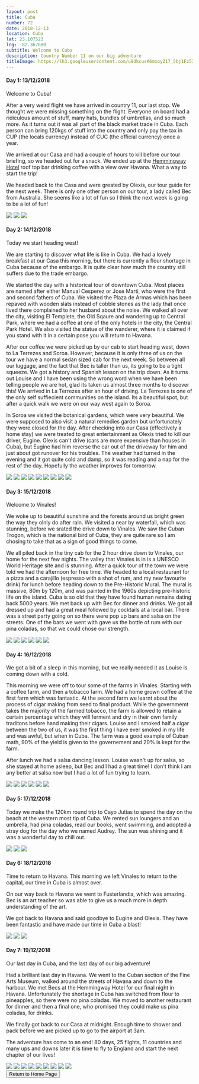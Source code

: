 ```yaml
---
layout: post
title: Cuba
number: 72
date: 2018-12-13
location: Cuba
lat: 23.107523
lng: -82.367680
subtitle: Welcome to Cuba
description: Country Number 11 on our big adventure
titleImage: https://lh3.googleusercontent.com/u9dkcusK6mxoyZ17_5bj1Fz53_CuvYhJbcOYc0eZoSVriYsSiMUrTW9KWgwPw7PXvBu7wIPxH58NO3xBCoHK5mkenSjPQa1qh1zh3Ti2KwIb_9DzEVWVxbgC99nCCsYdkmYjxPQeGhA=w2400
---
```


<h4>Day 1: 13/12/2018</h4>

Welcome to Cuba!

After a very weird flight we have arrived in country 11, our last stop. We thought we were missing something on the flight. Everyone on board had a ridiculous amount of stuff, many hats, bundles of umbrellas, and so much more. As it turns out it was all part of the black market trade in Cuba. Each person can bring 120kgs of stuff into the country and only pay the tax in CUP (the locals currency) instead of CUC (the official currency) once a year. 

We arrived at our Casa and had a couple of hours to kill before our tour briefing, so we headed out for a snack. We ended up at the <a target="_blank" href="https://en.wikipedia.org/wiki/Hotel_Ambos_Mundos_(Havana)">Hemmingway Hotel</a> roof top bar drinking coffee with a view over Havana. What a way to start the trip!

We headed back to the Casa and were greated by Olexis, our tour guide for the next week. There is only one other person on our tour, a lady called Bec from Australia. She seems like a lot of fun so I think the next week is going to be a lot of fun!

<img src="https://lh3.googleusercontent.com/lK57gYiN1RyjcfKfOa3N7v_zUCzJNGnJpoa6liU1peOCH05fvXHORHWLWK7ttcVhYdSPbVbDpVJooqzwewX_fRJjRIElOWRg379badgXqD6t4Qr4TXE55rRJOdEvm6wYdMARLEiqLYI=w2400" class="image1">
<img src="https://lh3.googleusercontent.com/o5d8soLuEAX5nTsekOPgGz9q6m43oIUrFXSxxm7HHksxsIev6TiBLUkUSO7dUme-v7utY1Ma5OsTJot7ZAXzoJezinwZ9H-sUa_HZDhbcu-gY60PuaiylJDBJ02CY47l2mGZdfPKKZo=w2400" class="image1">
<img src="https://lh3.googleusercontent.com/avxgjeSkOTYDzxaHpIs-mny3y5-T_2OWWlvVBz52quSEqlaay_Uh91cZEpFe6w8UtO_XRY0SomVLuU1q0_XDc1U8O05YZANM547P74-ubi-r8bSxlbEGXGans-NcYcq3bVS4mPwJPgM=w2400" class="image1">

<h4>Day 2: 14/12/2018</h4>

Today we start heading west!

We are starting to discover what life is like in Cuba. We had a lovely breakfast at our Casa this morning, but there is currently a flour shortage in Cuba because of the embargo. It is quite clear how much the country still suffers due to the trade embargo. 

We started the day with a historical tour of downtown Cuba. Most places are named after either Manual Cesperez or Jose Marti, who were the first and second fathers of Cuba. We visited the Plaza de Armas which has been repaved with wooden slats instead of cobble stones as the lady that once lived there complained to her husband about the noise. We walked all over the city, visiting El Templete, the Old Sqaure and wandering up to Central Park, where we had a coffee at one of the only hotels in the city, the Central Park Hotel. We also visited the statue of the wanderer, where it is claimed if you stand with it in a certain pose you will return to Havana. 

After our coffee we were picked up by our cab to start heading west, down to La Terrezes and Soroa. However, because it is only three of us on the tour we have a normal sedan sized cab for the next week. So between all our luggage, and the fact that Bec is taller than us, its going to be a tight squeeze. We got a history and Spanish lesson on the trip down. As it turns out Louise and I have been using the wrong word when we have been telling people we are hot, glad its taken us almost three months to discover this! We arrived in La Terrezes after an hour of driving. La Terrezes is one of the only self suffiecient communities on the island. Its a beautiful spot, but after a quick walk we were on our way west again to Soroa. 

In Soroa we visited the botanical gardens, which were very beautiful. We were supposed to also visit a natural remedies garden but unfortunately they were closed for the day. After checking into our Casa (effectively a home stay) we were treated to great entertainment as Olexis tried to kill our driver, Eugine. Olexis can't drive (cars are more expensive than houses in Cuba), but Eugine had him reverse the car out of the driveway for him and just about got runover for his troubles. The weather had turned in the evening and it got quite cold and damp, so it was reading and a nap for the rest of the day. Hopefully the weather improves for tomorrow.

<img src="https://lh3.googleusercontent.com/C6rKnTa-IAzB3ckiC7xLlR32qxyiJ9c4zZPN0Cxb3ymJezYNWCnniMawfVKuWcbDP-JNZyMpkx9AsV-c35iChAIj1n_KHJ-Rx3zD-6fqTEgJvYEDgu6oI_hz9aBw0nY6a5R4nTHQeJ4=w2400" class="image1">
<img src="https://lh3.googleusercontent.com/gmlQMwcfClSk4m5joh4zMUAwhoNbbvWy09P3FVTfu37V1PQXQyr8640mCXChDGfG7y98q71dUyWjO4TX9LkLHTPg4D-I0dHFgDV1YlxLFvTOoSDiJ2Tx1cPnW-xnkjbhI7JOcqKI-NE=w2400" class="image1">
<img src="https://lh3.googleusercontent.com/JCcyda_5_eNj56yjovWGrUw2diN3s-0SnMY5wK8Lam0DxluVQdqBqqhH9rehg6YoSHloep2ncfiUTyLhNcOzV0NlW-CqohOtTVfl5ZTIOD5B6fSIstx6YZc9HwWqLTY20go0HmrlSXE=w2400" class="image1">
<img src="https://lh3.googleusercontent.com/cNl7GOnkO0fhRqCWmVGQqXs-CS2tH--fRqOSqVan-bMc3sKmoDMNRBdtb0l0mUUcC4oWGtRU2bJUAhtY9a7FlPjwUtD2hEr7NBAlLoDNPGcMN1B80tIKHAXejDJK24M6HE9ait-J_Eo=w2400" class="image1">
<img src="https://lh3.googleusercontent.com/1F-djIe9EgPP7kAU2ZjQv68a6zxNMTQsVYHy3QyLGNGdwpHjFVBF4XmKKTKpzWV3EiaBsI7gU--z4_9m_A1ZTka_xjWKOP0Tb4QSHeZ5rRA7VjS0UWQ_LxEX2yl0qfGkcK7nQgilL2A=w2400" class="image1">
<img src="https://lh3.googleusercontent.com/wnsawG9xljj-qI4FoSs7g59f9gxDy7hCxwecbnFwKhOdqWSEICtFNIGF9MbasfMxK3KecRcOrb6-AghHD4TSlyy6EccJxNVs3NzJLCVUkz6VN_M_Z7A00nDa97CM6VvAHLnWmyU289I=w2400" class="image1">
<img src="https://lh3.googleusercontent.com/CVmoa49hl0BAlPFnUzS2Z12HRyTw8rI2yvVDYY1w6WSiTeoFw3T0GQFozpsaP6oNFji4GFoZY1x-PszucDcm8hxQPrU0ExdXp5VpPKk0GjebdOm4OdP_2raHJIKPi_aNW_xuZ3XJX8E=w2400" class="image1">
<img src="https://lh3.googleusercontent.com/gtxUe-Ru324gc_zayt93nA0Bcje70QFSz2ayajlHd6nhAGUdZ6jRygWR6SKalC-NVELMzR3ky0ZH1rrB6ocUre0jJmlYJlF_BeSKoWACSNSn9TCZRqKcoZxlbLmnI8LKXDe920OE-MU=w2400" class="image1">
<img src="https://lh3.googleusercontent.com/xAginLDH5Vey6i0IeZ4YdAQdzDc2hNn3VW5K4EwVMAIS8lS4OAtlTsGRmo2M4wq6wRzTvnHgrEEiyt3eZ5SJS2FO-JmNLivTsl8FuZBe5kumUp_GXTC9v8XgV8179sfhLsvYtKKjv8s=w2400" class="image1">

<h4>Day 3: 15/12/2018</h4>

Welcome to Vinales!

We woke up to beautiful sunshine and the forests around us bright green the way they olnly do after rain. We visited a near by waterfall, which was stunning, before we srated the drive down to Vinales. We saw the Cuban Trogon, which is the national bird of Cuba, they are quite rare so I am chosing to take that as a sign of good things to come.

We all piled back in the tiny cab for the 2 hour drive down to Vinales, our home for the next few nights. The valley that Vinales is in is a UNESCO World Heritage site and is stunning. After a quick tour of the town we were told we had the afternoon for free time. We headed to a local restaurant for a pizza and a carajillo (espresso with a shot of rum, and my new favourite drink) for lunch before heading down to the Pre-Historic Mural. The mural is massive, 80m by 120m, and was painted in the 1960s depicting pre-historic life on the island. Cuba is so old that they have found human remains dating back 5000 years. We met back up with Bec for dinner and drinks. We got all dressed up and had a great meal followed by cocktails at a local bar. There was a street party going on so there were pop up bars and salsa on the streets. One of the bars we went with gave us the bottle of rum with our pina coladas, so that we could chose our strength.

<img src="https://lh3.googleusercontent.com/kx36hrVPBHsw4gvheFPvIuPaqvPx9RXCA9vxH1Ev3CHpl1qFSHIpXWNQ30VwTsBSfKV24wed8y8cG55X5_iiHFZMFhWQh66ei_UC2QqXaNT-cCDNrJuSXDxlCi0PWaAzR_YTr1H-WAE=w2400" class="image1">
<img src="https://lh3.googleusercontent.com/cc9-0C6KWTQSHGk6v9tSDuRH-F122wq0cWgVCgt8l5FY0M_U6Qwo-BHQ01R44s4kbsJIMKjaMS77a8nbC0kd6rUGKv2gRAWdnj0R4la3ALGuuTJb1N7z1hAb6zT9UsjwznFYPggCIGk=w2400" class="image1">
<img src="https://lh3.googleusercontent.com/OQQnyXBpXSVMpEeC3PAueCGnkTKpRD5FnhGd0WgOFbVSj21cdK-VNzFFkRG_yYoyXXzeNlzrnCktu04h_xOQwHgC0B1qFf0_LemWNc5uxRVpjYPoT4AeW-TB1rCYWZsLWciufB6M01w=w2400" class="image1">
<img src="https://lh3.googleusercontent.com/dgIIYCHYze8nyeNdmD-0oGw8kluf3XKW1vi9mmHnFBTeEMzNAmegeFSyhThpKGHnJlfoL8wq8_hDepoaIn6ccX0oDn-RvZk9ggbRB6a8zOrKOhvQTWIzTRnkYW8POZFsZZ1emIX0Ya4=w2400" class="image1">
<img src="https://lh3.googleusercontent.com/p-zIDd-VVxyYa77pv8izdhb3BIr9SSqQcmBC1NBGaiyV9ntpehAdo4R6e1GbrBLl4dadICaj0p7sCC0b0ZKJzkadO5qRZE_1gvFqqrHtQckpm7qUMr7GIEPVMc6itSV_-gA2jmPn0BI=w2400" class="image1">
<img src="https://lh3.googleusercontent.com/LDXbX-kKgRQz9TnO6bWXREzwEFvsg-VVtzBoGd6eN2PuVd-WagUiYPmpep1Pdir8FlKkBVlQBBy9fQpb0xJdX3gVxPyfk_VoYTofzqHUVH6hsL_WQcKbbKHT42hxKcrbAAxiDiw_dS8=w2400" class="image1">

<h4>Day 4: 16/12/2018</h4>

We got a bit of a sleep in this morning, but we really needed it as Louise is coming down with a cold. 

This morning we were off to tour some of the farms in Vinales. Starting with a coffee farm, and then a tobacco farm. We had a home grown coffee at the first farm which was fantastic. At the second farm we learnt about the process of cigar making from seed to final product. While the governmemt takes the majority of the farmed tobacco, the farm is allowed to retain a certain percentage which they will ferment and dry in their own family traditons before hand making their cigars. Louise and I smoked half a cigar between the two of us, it was the first thing I have ever smoked in my life and was awful, but when in Cuba. The farm was a good example of Cuban math, 90% of the yield is given to the governement and 20% is kept for the farm. 

After lunch we had a salsa dancing lesson. Louise wasn't up for salsa, so she stayed at home asleep, but Bec and I had a great time! I don't think I am any better at salsa now but I had a lot of fun trying to learn. 

<img src="https://lh3.googleusercontent.com/ghtKHm5ZxmBurTD5OGuJNKsC93RAmChCzy5Z7RZb8zBZWieImQMYWCbO20IieVTGlGmosd0t89w7xtBh3zdrP2JTf74YxEs6hD2-My0qWXCsTYZ8os2HA-j_yhjOr5OSvMj_QY7NQuI=w2400" class="image1">
<img src="https://lh3.googleusercontent.com/q5JxN-yoWV_j2GU1BhX1R5-Gwe5-oPgQMlD5v3yvrSplWCtu_zCvheGMjNf29InXvXZfKgQLsKvsiND3Vm_mCKXrLMv4z3wqKjcFRVT1G9eW2HEpwr3KOV0vYMIUQmfhUaCHY1AB59Y=w2400" class="image1">
<img src="https://lh3.googleusercontent.com/ZE5GxDtrFnJr-4CRLmrnCcBhOmeHy8sK53_1O4YK8UhYugI18_ZRWX0fVHP_-4OrIC0QI8yGvYqM8rbF1YingnDshXMeGuD7EaG5AYPGa5n4X03aTQnyMzFxi1Yk-aertSjVIboqoxg=w2400" class="image1">
<img src="https://lh3.googleusercontent.com/cfDcT79kEzH3DczCNVTMpuIPGQUB2W1EzHzt36GXRpGC3VU17Nfu-SKHEsMcFrtUSGyHPGc2MWMFFLC7rfj9kTOmeL1_Uh8H3YNeoNN-mfyhO3Y1_fFG8-cBGMh0bH7PIszRLQ7gFcI=w2400" class="image1">
<img src="https://lh3.googleusercontent.com/YtcDB0OKy7PysWUgDqslLRFgsdW6wdWPd6QK-v21Hrm6LUipKlzvU3CcjmcnHoRrsucb3tVZ3OGFFYYvXBX1bONLdwrzTKj-nR66AidqpINLnm3bewm0i7tOnU4qBLC9LT8sNldxMek=w2400" class="image1">
<img src="https://lh3.googleusercontent.com/nf6ditf_ry2P5fnroDXWM7mtBS5P6sq-bushgIRl1K-J6W77ZGo89KhLMG2N0wh9BArrNAJEWVWkWVieHJQi0Jds2u2a0AvU1GRBPbL4Z0yj_lMFXwXruCMws_jbHwxOtBdkRkVEW8A=w2400" class="image1">

<h4>Day 5: 17/12/2018</h4>

Today we make the 120km round trip to Cayo Jutias to spend the day on the beach at the western most tip of Cuba. We rented sun loungers and an umbrella, had pina coladas, read our books, went swimming, and adopted a stray dog for the day who we named Audrey. The sun was shining and it was a wonderful day to chill out. 

<img src="https://lh3.googleusercontent.com/CrI1zaT33xRVml7lKiY4_tADAu_siJGZIBO7BAauJu9MmSD1Dr-UTXM91sEs1tirxX8CY1XTukake4b193tVP57UDaBH1jdDmFZfY1HsMb9Kq91-sgwtkHcFoacqiMYR7vGv3uY_O_Y=w2400" class="image1">
<img src="https://lh3.googleusercontent.com/fNMCeYpBjZvI6jULyp03L409vqpYFxmM0dMrXKsMICvnwDJX8fnAzGJAH40GFHVBAZkI-ksT8khHXjRI7QUBFlGL573rBHdpCxANuCJZ3uzNv0tRYIMGfxCZeQEoxjsrrw15KHfxrfA=w2400" class="image1">
<img src="https://lh3.googleusercontent.com/K2WHUPx-xB0kDy8RMDZmlAjiAng_XAr7y87CoXXVTECUb6a8zSjs53txTg2sXR9brPJTueICcI1BmNOOrlwKecjoMmDYwKiVWuxdrJRdDq9jp2bJSLq-EyIefUklYtAAYhwhuyaOGlw=w2400" class="image1">

<h4>Day 6: 18/12/2018</h4>

Time to return to Havana. This morning we left Vinales to return to the capital, our time in Cuba is almost over. 

On our way back to Havana we went to Fusterlandia, which was amazing. Bec is an art teacher so was able to give us a much more in depth understanding of the art. 

We got back to Havana and said goodbye to Eugine and Olexis. They have been fantastic and have made our time in Cuba a blast!

<img src="https://lh3.googleusercontent.com/FPZ8shTdGtd3Z2hgZ-qrN5z_JtZZXosQagQFfcCPBFKZhgEH1nO4_9afxlPotZ-sbHnuPPoMBnGUYnRYZDXNvjJwwa4pCtrptAFgkHFZYN_9t8dDf7N4Ga5Gx5ivkUKtdo0iBvHHaZg=w2400" class="image1">
<img src="https://lh3.googleusercontent.com/M2OfRTjFvxpPvfqocf7AginssfPr-lk_BwYgshb47u3h8nqQvKW8ZHpqXixbatMJaMe-TsyZPZKRhXxVK5S5BPAMR1YNCq7Zw1BclkesU-SLElv8UhPIa4v6trQ-uVspPDznWKTeyKw=w2400" class="image1">
<img src="https://lh3.googleusercontent.com/3IyxMgU4HlzCGkEDE5J3onDj-GA-BcxDW9MsYPNaa4s7W4qwqffB95S9fD2CLJrMjmQlxVD01MlgsaYjpsXt3unVq5ddTkmAMzxjD6oyEB4tgAxPN2sPgKKkH5-BsaJLkFYT8TONbYo=w2400" class="image1">

<h4>Day 7: 19/12/2018</h4>

Our last day in Cuba, and the last day of our big adventure!

Had a brilliant last day in Havana. We went to the Cuban section of the Fine Arts Museum, walked around the streets of Havana and down to the harbour. We met Becs at the Hemmingway Hotel for our final night in Havana. Unfortunately the shortage in Cuba has switched from flour to pineapples, so there were no pina coladas. We moved to another restaurant for dinner and then a final one, who promised they could make us pina coladas, for drinks. 

We finally got back to our Casa at midnight. Enough time to shower and pack before we are picked up to go to the airport at 3am.

The adventure has come to an end! 80 days, 25 flights, 11 countries and many ups and downs later it is time to fly to England and start the next chapter of our lives! 

<img src="https://lh3.googleusercontent.com/-1r_VJgxrvCh_c7FgZWjs047xIGqAQHxVIh94KuHpFe_jn7GeHQx08_Ysfds1gan72N0YS6pef4oTiVbUREyYdA1Xqc2wwJCAoRt-khgEgSGFWHvcmdPYw5u678Vr43HQkBhurQ0dfY=w2400" class="image1">
<img src="https://lh3.googleusercontent.com/QJ-o4r96DQmkIZyIHNqdHXZzRqaxLRK_SUMcY0RKHq3G5V-YpNGm_G0mW-xDlKZUiA_DiCi10mYyfEYwQ6BKmcwrH0ic_LVToVtwLhEQLvbJQZtwnzLDUDpBSEC4LREt48u7f3rLOb4=w2400" class="image1">
<img src="https://lh3.googleusercontent.com/zID30tmsBqKbQY-2hanHDJpex538wq08f8uTOkeQRy4xXn5toCgXE-6ePWwtCXF-34qWXQowXMpX7RNAgxasWnUZcEAiW5-aGMFyY5dOCmwUyH-Gae0QtcvD02qBTnyQfAH6AFt_bW4=w2400" class="image1">
<img src="https://lh3.googleusercontent.com/45ASFC-PAwm9C5driVhWd1ZdPZeBMrF8C8plzPDKG4BgPcjOj7Ec6FiEfCvicxbKL8MXbdphr0u8HPaywRC_-mb4oICLnjKV09EJ73HOzk63aUxSi99R7ZfHapDOIIrUyM8BtkwbSFA=w2400" class="image1">
<img src="https://lh3.googleusercontent.com/4-1hwgaI5Fx3eIuU4q4A0u0VVKfs8t-MiNOK1pwRGzDCg8wfFC2ECCyF0GAi3LgI0MOR0xMjT-sZXHDRK_qlFPDtaD_MS0S8c0jToiNL2fy1NG-6kMxEFLPpaRhXZw0U3zS-O3sN7e4=w2400" class="image1">
<img src="https://lh3.googleusercontent.com/u5Oa_nRjy8atYcSJXpSMIaNYgIfsB98lwP0qteOvUZ0UpC0pdt-t4RphKM6sLU6BzfakIlPOq543sW9BuJ0520ejbtOhNbhxg1_6CLqEb5vpl0eMyocXIMZZECEOdiiL0wcPaBy4SjE=w2400" class="image1">
<img src="https://lh3.googleusercontent.com/isGNEFRf_NP9Uhk6Chm61ZcTPOvTTQiE-ZooeJnndw0XcJMCRVSInQRuGlZZguY2GMbcGT0T4u87C2vJNSLCH_lAYP1pzM7RU_Vk_2GoJul_WYOzIXSHyWzTE1LpBefhQJXOKsXbhs0=w2400" class="image1">
<img src="https://lh3.googleusercontent.com/8tlng-RUegX1miKMTjx-g5p3MhdAsgMhlgCKXcDc3Z5lWK13C5f-zB8XS5xK17SutyoHf88IDnrPAb68G4mS8dVWuQZejbXpCoMflkO7CJnSKeoenkAWn-dvAIou6oxHXMxtwhvLCvg=w2400" class="image1">
<img src="https://lh3.googleusercontent.com/ss1PvbYHdTqyASaX745C_b6i0uHeVQAzmK0Gyh6-mlKw2H3vHx2Bs82g-rxbA6Abl6mHH2JNLWcNr-Vc5PunMM3jwJjq6Rp9HsHhlFOoDxac7SSDvI8MdHdufp-Z0gKs3DyhI6Xb44Q=w2400" class="image1">

<div class="wrapper">
  <input type="button" class="button" value="Return to Home Page" onclick="self.close()">
</div>
